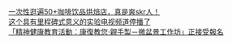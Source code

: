   
[一次性逛遍50+咖啡饮品烘焙店，真是爽skr人！](http://www.dianyue.me/archives/676/w3r6t848s4h4vgs1/)  
[这个具有里程碑式意义的实验电视频道停播了](http://www.dianyue.me/archives/493/uzae5gfrmqlaewvy/)  
[「精神健康教育活動：康復教您‧親手製－微盆景工作坊」正接受報名](http://www.dianyue.me/archives/744/yn738vatfboxzbia/)